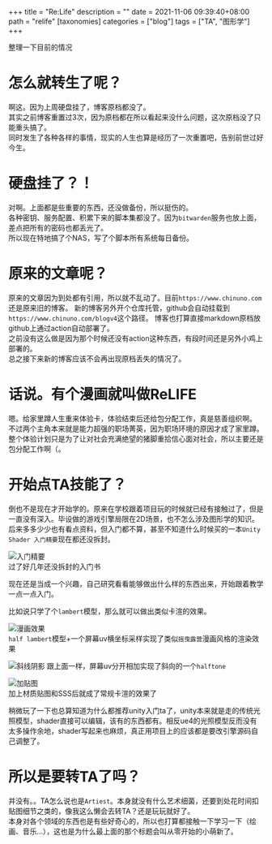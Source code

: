 +++
title = "Re:Life"
description = ""
date = 2021-11-06 09:39:40+08:00
path = "relife"
[taxonomies]
categories = ["blog"]
tags = ["TA", "图形学"]
+++

整理一下目前的情况

<!-- more -->

# 怎么就转生了呢？
啊这。因为上周硬盘挂了，博客原档都没了。  
其实之前博客重置过3次，因为原档都在所以看起来没什么问题，这次原档没了只能重头搞了。  
同时发生了各种各样的事情，现实的人生也算是经历了一次重置吧，告别前世过好今生。

# 硬盘挂了？！
对啊。上面都是些重要的东西，还没做备份，所以挺伤的。  
各种密钥、服务配置、积累下来的脚本集都没了。因为`bitwarden`服务也放上面，差点把所有的密码也都丢光了。  
所以现在特地搞了个NAS，写了个脚本所有系统每日备份。

# 原来的文章呢？
原来的文章因为到处都有引用，所以就不乱动了。目前`https://www.chinuno.com`还是原来旧的博客。
新的博客另外开个仓库托管，github会自动挂载到`https://www.chinuno.com/blogv4`这个路径。
博客也打算直接markdown原档放github上通过action自动部署了。  
之前没有这么做是因为那个时候还没有action这种东西，有段时间还是另外小鸡上部署的。  
总之接下来新的博客应该不会再出现原档丢失的情况了。 

# 话说。有个漫画就叫做ReLIFE
嗯。给家里蹲人生重来体验卡，体验结束后还给包分配工作，真是慈善组织啊。  
不过两个主角本来就是能力超强的职场菁英，因为职场环境的原因才成了家里蹲。  
整个体验计划只是为了让对社会充满绝望的猪脚重拾信心面对社会，所以主要还是包分配工作啊（。

# 开始点TA技能了？
倒也不是现在才开始学的。原来在学校跟着项目玩的时候就已经有接触过了，但是一直没有深入。毕设做的游戏引擎局限在2D场景，也不怎么涉及图形学的知识。  
后来多多少少也有看点资料，但入门都不算，甚至不知道什么时候买的一本`Unity Shader 入门精要`现在都还没拆封。

![入门精要](book.jpg)  
过了好几年还没拆封的入门书

现在还是当成一个兴趣，自己研究看看能够做出什么样的东西出来，开始跟着教学一点一点入门。

比如说只学了个`lambert`模型，那么就可以做出类似卡渲的效果。

![漫画效果](ranran1.png)  
`half lambert`模型+一个屏幕uv横坐标采样实现了类似`摇曳露营`漫画风格的渲染效果

![斜线阴影](ranran2.png)
跟上面一样，屏幕uv分开相加实现了斜向的一个`halftone` 

![加贴图](ranran3.png)  
加上材质贴图和SSS后就成了常规卡渲的效果了


稍微玩了一下也总算知道为什么都推荐unity入门ta了，unity本来就是走的传统光照模型，shader直接可以编辑，该有的东西都有。相反ue4的光照模型反而没有太多操作余地，shader写起来也麻烦，真正用项目上的应该都是要改引擎源码自己调整了。

# 所以是要转TA了吗？
并没有。。TA怎么说也是`Artiest`。本身就没有什么艺术细菌，还要到处花时间扣贴图细节之类的，像我这么懒会去转TA？还是玩玩就好了。  
本身对各个领域的东西也是有些好奇心的，所以也打算都接触一下学习一下（绘画、音乐...），这也是为什么最上面的那个标题会叫从零开始的小萌新了。
